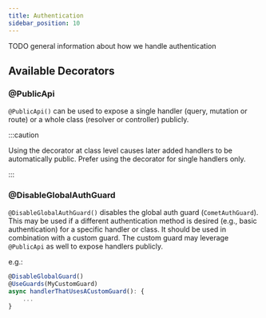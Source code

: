 ```yaml
---
title: Authentication
sidebar_position: 10
---
```


TODO general information about how we handle authentication

## Available Decorators

### @PublicApi

`@PublicApi()` can be used to expose a single handler (query, mutation or route) or a whole class (resolver or controller) publicly.

:::caution

Using the decorator at class level causes later added handlers to be automatically public. Prefer using the decorator for single handlers only.

:::

### @DisableGlobalAuthGuard

`@DisableGlobalAuthGuard()` disables the global auth guard (`CometAuthGuard`). This may be used if a different authentication method is desired (e.g., basic authentication) for a specific handler or class. It should be used in combination with a custom guard. The custom guard may leverage `@PublicApi` as well to expose handlers publicly.

e.g.:

```typescript
@DisableGlobalGuard()
@UseGuards(MyCustomGuard)
async handlerThatUsesACustomGuard(): {
    ...
}
```
